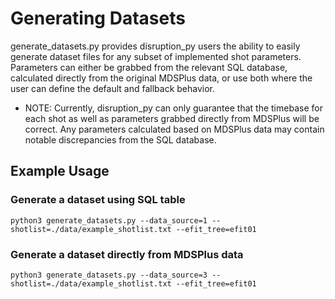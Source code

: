 # Generating Datasets
generate_datasets.py provides disruption_py users the ability to easily generate dataset files for any subset of implemented shot parameters. Parameters can either be grabbed from the relevant SQL database, calculated directly from the original MDSPlus data, or use both where the user can define the default and fallback behavior. 
* NOTE: Currently, disruption_py can only guarantee that the timebase for each shot as well as parameters grabbed directly from MDSPlus will be correct. Any parameters calculated based on MDSPlus data may contain notable discrepancies from the SQL database.

## Example Usage
### Generate a dataset using SQL table 
```
python3 generate_datasets.py --data_source=1 --shotlist=./data/example_shotlist.txt --efit_tree=efit01
```

### Generate a dataset directly from MDSPlus data
```
python3 generate_datasets.py --data_source=3 --shotlist=./data/example_shotlist.txt --efit_tree=efit01
```